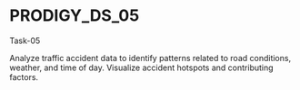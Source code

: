 # PRODIGY_DS_05

Task-05

Analyze traffic accident data to identify patterns related to road conditions, weather, and time of day. Visualize accident hotspots and contributing factors.
